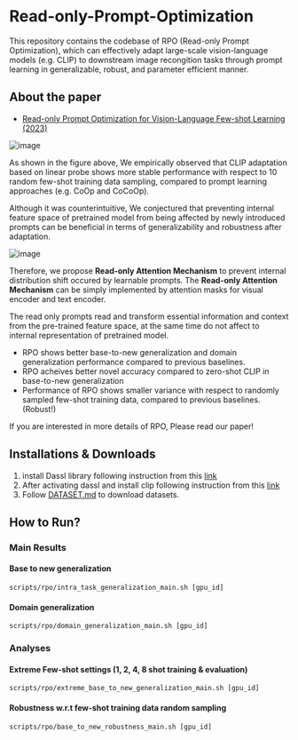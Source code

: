# Read-only-Prompt-Optimization

This repository contains the codebase of RPO (Read-only Prompt Optimization), which can effectively adapt large-scale vision-language models (e.g. CLIP) to downstream image recongition tasks 
through prompt learning in generalizable, robust, and parameter efficient manner.

## About the paper
* [Read-only Prompt Optimization for Vision-Language Few-shot Learning (2023)](https://drive.google.com/file/d/1TMADl2ZqSqzimeHUR7mv37ZthJBiO-oA/view?usp=sharing)

![image](https://github.com/dongdori/Read-only-Prompt-Optimization/assets/70640345/917f6a3b-1925-4128-8a94-a3f2c138649d)

As shown in the figure above, We empirically observed that CLIP adaptation based on linear probe shows more stable performance with respect to 10 random few-shot training data sampling, compared to prompt learning approaches (e.g. CoOp and CoCoOp).

Although it was counterintuitive, We conjectured that preventing internal feature space of pretrained model from being affected by newly introduced prompts can be beneficial in terms of generalizability and robustness after adaptation.

![image](https://github.com/dongdori/Read-only-Prompt-Optimization/assets/70640345/45d75ea2-441d-4243-8494-84e4b2118c42)

Therefore, we propose **Read-only Attention Mechanism** to prevent internal distribution shift occured by learnable prompts.
The **Read-only Attention Mechanism** can be simply implemented by attention masks for visual encoder and text encoder.

The read only prompts read and transform essential information and context from the pre-trained feature space, at the same time do not affect to internal representation of pretrained model.

* RPO shows better base-to-new generalization and domain generalization performance compared to previous baselines.
* RPO acheives better novel accuracy compared to zero-shot CLIP in base-to-new generalization
* Performance of RPO shows smaller variance with respect to randomly sampled few-shot training data, compared to previous baselines. (Robust!)

If you are interested in more details of RPO, Please read our paper!

## Installations & Downloads
1. install Dassl library following instruction from this [link](https://github.com/KaiyangZhou/Dassl.pytorch#installation)
2. After activating dassl and install clip following instruction from this [link](https://github.com/openai/CLIP)
3. Follow [DATASET.md](https://github.com/dongdori/Read-only-Prompt-Optimization/blob/main/DATASETS.md) to download datasets.

## How to Run?

### Main Results
#### Base to new generalization

```
scripts/rpo/intra_task_generalization_main.sh [gpu_id]
```

#### Domain generalization
```
scripts/rpo/domain_generalization_main.sh [gpu_id]
```

### Analyses

#### Extreme Few-shot settings (1, 2, 4, 8 shot training & evaluation)
```
scripts/rpo/extreme_base_to_new_generalization_main.sh [gpu_id]
```

#### Robustness w.r.t few-shot training data random sampling
```
scripts/rpo/base_to_new_robustness_main.sh [gpu_id]
```

